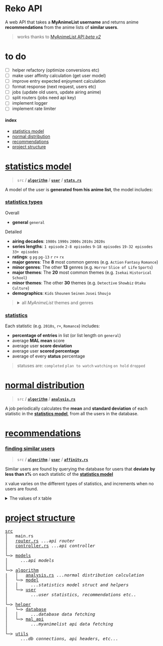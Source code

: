 # Reko API
A web API that takes a **MyAnimeList username** and returns anime **recommendations** from the anime lists of **similar users**.

> works thanks to [MyAnimeList API *beta v2*](https://myanimelist.net/apiconfig/references/api/v2)

# to do
- [ ] helper refactory (optimize conversions etc)  
- [ ] make user affinity calculation (get user model)
- [ ] improve entry expected enjoyment calculation
- [ ] format response (next request, users etc)
- [ ] jobs (update old users, update airing anime)
- [ ] split routers (jobs need api key)  
- [ ] implement logger
- [ ] implement rate limiter

#### index
* [statistics model](#statistics-model)
* [normal distribution](#normal-distribution)
* [recommendations](#recommendations)
* [project structure](#project-structure)

# [statistics model](#statistics-model)
> `src` / [**`algorithm`**](src/algorithm) / [**`user`**](src/algorithm/user) / [**`stats.rs`**](src/algorithm/user/stats.rs)

A model of the user is **generated from his anime list**, the model includes:

### [statistics types](#statistics-types)

Overall
* **general** `general`

Detailed
* **airing decades**: `1980s` `1990s` `2000s` `2010s` `2020s`
* **series lengths**: `1 episode` `2-8 episodes` `9-18 episodes` `19-32 episodes` `33+ episodes`
* **ratings**: `g` `pg` `pg-13` `r` `r+` `rx`
* **major genres**: The **8** most common genres (e.g. `Action` `Fantasy` `Romance`)
* **minor genres**: The other **13** genres (e.g. `Horror` `Slice of Life` `Sports`)
* **major themes**: The **20** most common themes (e.g. `Isekai` `Historical` `School`)
* **minor themes**: The other **30** themes (e.g. `Detective` `Showbiz` `Otaku Culture`)
* **demographics**: `Kids` `Shounen` `Seinen` `Josei` `Shoujo`

<blockquote><details><summary>all <i>MyAnimeList</i> themes and genres</summary>

#### MAJOR Genres
[**`Action`**](https://myanimelist.net/anime/genre/1) [**`Adventure`**](https://myanimelist.net/anime/genre/2) [**`Comedy`**](https://myanimelist.net/anime/genre/4) [**`Drama`**](https://myanimelist.net/anime/genre/8) [**`Fantasy`**](https://myanimelist.net/anime/genre/10) [**`Romance`**](https://myanimelist.net/anime/genre/22) [**`Sci Fi`**](https://myanimelist.net/anime/genre/24) [**`Supernatural`**](https://myanimelist.net/anime/genre/37)

#### minor Genres
[**`Avant Garde`**](https://myanimelist.net/anime/genre/5) [**`Award Winning`**](https://myanimelist.net/anime/genre/46) [**`Boys Love`**](https://myanimelist.net/anime/genre/28) [**`Girls Love`**](https://myanimelist.net/anime/genre/26) [**`Gourmet`**](https://myanimelist.net/anime/genre/47) [**`Horror`**](https://myanimelist.net/anime/genre/14) [**`Mystery`**](https://myanimelist.net/anime/genre/7) [**`Slice of Life`**](https://myanimelist.net/anime/genre/36) [**`Sports`**](https://myanimelist.net/anime/genre/30) [**`Suspense`**](https://myanimelist.net/anime/genre/41) [**`Ecchi`**](https://myanimelist.net/anime/genre/9) [**`Erotica`**](https://myanimelist.net/anime/genre/49) [**`Hentai`**](https://myanimelist.net/anime/genre/12) 

#### MAJOR Themes
[**`Adult Cast`**](https://myanimelist.net/anime/genre/50) [**`Gag Humor`**](https://myanimelist.net/anime/genre/57) [**`Gore`**](https://myanimelist.net/anime/genre/58) [**`Harem`**](https://myanimelist.net/anime/genre/35) [**`Historical`**](https://myanimelist.net/anime/genre/13) [**`Isekai`**](https://myanimelist.net/anime/genre/62) [**`Iyashikei`**](https://myanimelist.net/anime/genre/63) [**`Love Polygon`**](https://myanimelist.net/anime/genre/64) [**`Martial Arts`**](https://myanimelist.net/anime/genre/17) [**`Mecha`**](https://myanimelist.net/anime/genre/18) [**`Military`**](https://myanimelist.net/anime/genre/38) [**`Music`**](https://myanimelist.net/anime/genre/19) [**`Mythology`**](https://myanimelist.net/anime/genre/6) [**`Parody`**](https://myanimelist.net/anime/genre/20) [**`Psychological`**](https://myanimelist.net/anime/genre/40) [**`School`**](https://myanimelist.net/anime/genre/23) [**`Super Power`**](https://myanimelist.net/anime/genre/31) [**`Survival`**](https://myanimelist.net/anime/genre/76) [**`Time Travel`**](https://myanimelist.net/anime/genre/78) [**`Vampire`**](https://myanimelist.net/anime/genre/32)   

#### minor Themes
[**`Anthropomorphic`**](https://myanimelist.net/anime/genre/51) [**`CGDCT`**](https://myanimelist.net/anime/genre/52) [**`Childcare`**](https://myanimelist.net/anime/genre/53) [**`Combat Sports`**](https://myanimelist.net/anime/genre/54) [**`Crossdressing`**](https://myanimelist.net/anime/genre/81) [**`Delinquents`**](https://myanimelist.net/anime/genre/55) [**`Detective`**](https://myanimelist.net/anime/genre/39) [**`Educational`**](https://myanimelist.net/anime/genre/56) [**`High Stakes Game`**](https://myanimelist.net/anime/genre/59) [**`Idols Female`**](https://myanimelist.net/anime/genre/60) [**`Idols Male`**](https://myanimelist.net/anime/genre/61) [**`Magical Sex Shift`**](https://myanimelist.net/anime/genre/65) [**`Mahou Shoujo`**](https://myanimelist.net/anime/genre/66) [**`Medical`**](https://myanimelist.net/anime/genre/67) [**`Organized Crime`**](https://myanimelist.net/anime/genre/68) [**`Otaku Culture`**](https://myanimelist.net/anime/genre/69) [**`Performing Arts`**](https://myanimelist.net/anime/genre/70) [**`Pets`**](https://myanimelist.net/anime/genre/71) [**`Racing`**](https://myanimelist.net/anime/genre/3) [**`Reincarnation`**](https://myanimelist.net/anime/genre/72) [**`Reverse Harem`**](https://myanimelist.net/anime/genre/73) [**`Romantic Subtext`**](https://myanimelist.net/anime/genre/74) [**`Samurai`**](https://myanimelist.net/anime/genre/21) [**`Showbiz`**](https://myanimelist.net/anime/genre/75) [**`Space`**](https://myanimelist.net/anime/genre/29) [**`Strategy Game`**](https://myanimelist.net/anime/genre/11) [**`Team Sports`**](https://myanimelist.net/anime/genre/77) [**`Video Game`**](https://myanimelist.net/anime/genre/79) [**`Visual Arts`**](https://myanimelist.net/anime/genre/80) [**`Workplace`**](https://myanimelist.net/anime/genre/48) 

<br>

*buttons link to respective MyAnimeList genre/theme page*
</details></blockquote>

### [statistics](#statistics)

Each statistic (e.g. `2010s`, `r+`, `Romance`) includes:
* **percentage of entries** in list (or list length on `general`)
* average **MAL mean** score
* average user **score deviation**
* average user **scored percentage**
* average of every **status** percentage

> statuses are: `completed` `plan to watch` `watching` `on hold` `dropped`

# [normal distribution](#normal-distribution)
> `src` / [**`algorithm`**](src/algorithm) / [**`analysis.rs`**](src/algorithm/analysis.rs)

A job periodically calculates the **mean** and **standard deviation** of each statistic in the **[statistics model](#statistics-model)**, from all the users in the database.

# [recommendations](#recommendations)

### [finding similar users](#finding-similar-users)
> `src` / [**`algorithm`**](src/algorithm) / [**`user`**](src/algorithm/user) / [**`affinity.rs`**](src/algorithm/user/affinity.rs)

Similar users are found by querying the database for users that **deviate by less than `X`%** on each statistic of the **[statistics model](#statistics-model)** 

`X` value varies on the different types of statistics, and increments when no users are found.
<details><summary>The values of <code>X</code> table</summary>

| value of `X`   | perc | mean score | score dev | scored perc | completed | plan to watch | watching | on hold | dropped |
|----------------|------|------------|-----------|-------------|-----------|---------------|----------|---------|---------|
| general        |      | 1c         | 2c        | 2c          | 2c        | 3c            | 3c       | 3c      | 3c      |
| airing decades | 2c   | 2c         | 4c        | 4c          | 6c        | 8c            | 8c       | 8c      | 6c      |
| series length  | 2c   | 2c         | 4c        | 4c          | 6c        | 8c            | 8c       | 8c      | 6c      |
| ratings        | 2c   | 2c         | 4c        | 4c          | 6c        | 8c            | 8c       | 8c      | 6c      |
| major genres   | 2c   | 2c         | 4c        | 4c          | 6c        | 8c            | 8c       | 8c      | 6c      |
| minor genres   | 2c   | 2c         | 4c        | 4c          | 6c        | 8c            | 8c       | 8c      | 6c      |
| major themes   | 2c   | 2c         | 4c        | 4c          | 6c        | 8c            | 8c       | 8c      | 6c      |
| minor themes   | 2c   | 2c         | 4c        | 4c          | 6c        | 8c            | 8c       | 8c      | 6c      |
| demographics   | 2c   | 2c         | 4c        | 4c          | 6c        | 8c            | 8c       | 8c      | 6c      |

with **`c`** = **250,000** / **number of users** in the database
</details>

# [project structure](#project-structure)

<pre>
<a href="src/">src</a>
│   main.rs
│   <a href="src/router.rs">router.rs</a> <i>...api router</i>
│   <a href="src/controller.rs">controller.rs</a> <i>...api controller</i>
│
└─> <a href="src/models">models</a>
│     <i>...api models</i>
│
└─> <a href="src/algorithm">algorithm</a>
|   │   <a href="src/algorithm/analysis.rs">analysis.rs</a> <i>...normal distribution calculation</i>
│   └─> <a href="src/algorithm/model">model</a>
│   │     <i>...statistics model struct and helpers</i>
│   └─> <a href="src/algorithm/user">user</a>
│         <i>...user statistics, recommendations etc..</i>
│
└─> <a href="src/helper">helper</a>
│   └─> <a href="src/helper/database">database</a>
│   │     <i>...database data fetching</i>
│   └─> <a href="src/helper/mal_api">mal_api</a>
│         <i>...myanimelist api data fetching</i>
│
└─> <a href="src/utils">utils</a>
      <i>...db connections, api headers, etc...</i>
</pre>
